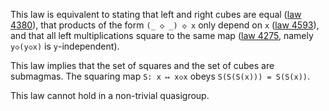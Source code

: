 This law is equivalent to stating that left and right cubes are equal ([law 4380](https://teorth.github.io/equational_theories/implications/?4380)), that products of the form `(_ ◇ _) ◇ x` only depend on `x` ([law 4593](https://teorth.github.io/equational_theories/implications/?4593)), and that all left multiplications square to the same map ([law 4275](https://teorth.github.io/equational_theories/implications/?4275), namely `y◇(y◇x)` is `y`-independent).

This law implies that the set of squares and the set of cubes are submagmas.  The squaring map `S: x ↦ x◇x` obeys `S(S(S(x))) = S(S(x))`.

This law cannot hold in a non-trivial quasigroup.

